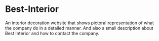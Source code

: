# Best-Interior
An interior decoration website that shows pictoral representation of what the company do in a detailed manner. And also a small description about Best Interior and how to contact the company.